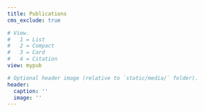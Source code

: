 ```yaml
---
title: Publications
cms_exclude: true

# View.
#   1 = List
#   2 = Compact
#   3 = Card
#   4 = Citation
view: mypub

# Optional header image (relative to `static/media/` folder).
header:
  caption: ''
  image: ''
---
```

